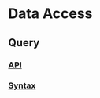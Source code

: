 # Data Access
## Query
### [API](time-series-insights-reference-QueryAPI.md)
### [Syntax](time-series-insights-reference-Query-Syntax.md)